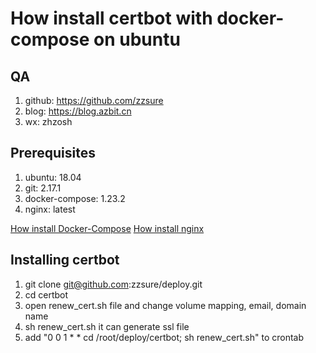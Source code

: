 # How install certbot with docker-compose on ubuntu

## QA
1. github: https://github.com/zzsure
2. blog: https://blog.azbit.cn
3. wx: zhzosh

## Prerequisites
1. ubuntu: 18.04
2. git: 2.17.1
3. docker-compose: 1.23.2
4. nginx: latest

[How install Docker-Compose](https://blog.azbit.cn/2019/11/15/how-install-docker-and-docker-compose-on-ubuntu/)
[How install nginx](https://blog.azbit.cn/2019/11/15/how-install-nginx-with-docker-compose-on-ubuntu/)

## Installing certbot
1. git clone git@github.com:zzsure/deploy.git
2. cd certbot
3. open renew_cert.sh file and change volume mapping, email, domain name
4. sh renew_cert.sh  it can generate ssl file
5. add "0 0 1 * * cd /root/deploy/certbot; sh renew_cert.sh" to crontab

